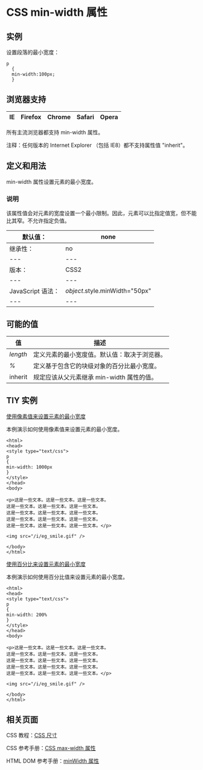 # CSS min-width 属性



## 实例

设置段落的最小宽度：

```
p
  {
  min-width:100px;
  }

```

## 浏览器支持

| IE | Firefox | Chrome | Safari | Opera |
| --- | --- | --- | --- | --- |

所有主流浏览器都支持 min-width 属性。

注释：任何版本的 Internet Explorer （包括 IE8）都不支持属性值 "inherit"。

## 定义和用法

min-width 属性设置元素的最小宽度。

### 说明

该属性值会对元素的宽度设置一个最小限制。因此，元素可以比指定值宽，但不能比其窄。不允许指定负值。

| 默认值： | none |
| --- | --- |
| 继承性： | no |
| --- | --- |
| 版本： | CSS2 |
| --- | --- |
| JavaScript 语法： | _object_.style.minWidth="50px" |
| --- | --- |

## 可能的值

| 值 | 描述 |
| --- | --- |
| _length_ | 定义元素的最小宽度值。默认值：取决于浏览器。 |
| _%_ | 定义基于包含它的块级对象的百分比最小宽度。 |
| inherit | 规定应该从父元素继承 min-width 属性的值。 |

## TIY 实例

[使用像素值来设置元素的最小宽度](/tiy/t.asp?f=csse_dim_min-width)

本例演示如何使用像素值来设置元素的最小宽度。

```
<html>
<head>
<style type="text/css">
p
{
min-width: 1000px
}
</style>
</head>
<body>

<p>这是一些文本。这是一些文本。这是一些文本。
这是一些文本。这是一些文本。这是一些文本。
这是一些文本。这是一些文本。这是一些文本。
这是一些文本。这是一些文本。这是一些文本。
这是一些文本。这是一些文本。这是一些文本。</p>

<img src="/i/eg_smile.gif" />

</body>
</html>

```

[使用百分比来设置元素的最小宽度](/tiy/t.asp?f=csse_dim_min-width_percent)

本例演示如何使用百分比值来设置元素的最小宽度。

```
<html>
<head>
<style type="text/css">
p
{
min-width: 200%
}
</style>
</head>
<body>

<p>这是一些文本。这是一些文本。这是一些文本。
这是一些文本。这是一些文本。这是一些文本。
这是一些文本。这是一些文本。这是一些文本。
这是一些文本。这是一些文本。这是一些文本。
这是一些文本。这是一些文本。这是一些文本。</p>

<img src="/i/eg_smile.gif" />

</body>
</html>

```

## 相关页面

CSS 教程：[CSS 尺寸](/css/css_dimension.asp "CSS 尺寸 (Dimension)")

CSS 参考手册：[CSS max-width 属性](/cssref/pr_dim_max-width.asp "CSS max-width 属性")

HTML DOM 参考手册：[minWidth 属性](/jsref/prop_style_minwidth.asp "HTML DOM minWidth 属性")



